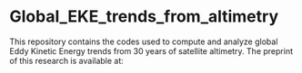 # Global_EKE_trends_from_altimetry
This repository contains the codes used to compute and analyze global Eddy Kinetic Energy trends from 30 years of satellite altimetry. The preprint of this research is available at:
